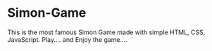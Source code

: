 # Simon-Game
This is the most famous Simon Game made with simple HTML, CSS, JavaScript. Play.... and Enjoy the game....
